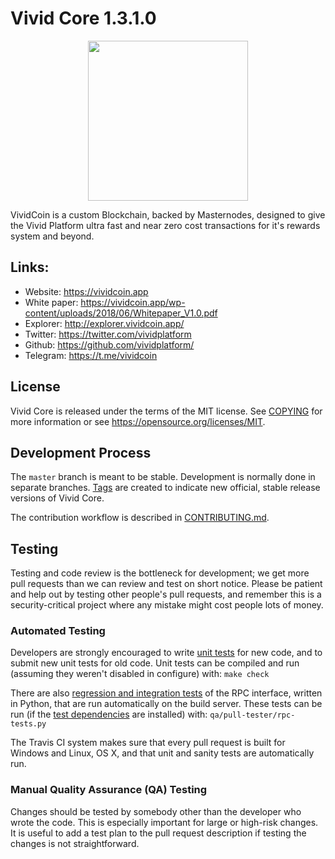 Vivid Core 1.3.1.0
=================================================

<p align="center">
  <img src="https://raw.githubusercontent.com/vividplatform/vividcoin/master/doc/bitcoin_logo_doxygen.png" width="256" />
</p>


VividCoin is a custom Blockchain, backed by Masternodes, designed to give the Vivid Platform ultra fast and near zero cost transactions for it's rewards system and beyond.


## Links:

- Website: https://vividcoin.app
- White paper: https://vividcoin.app/wp-content/uploads/2018/06/Whitepaper_V1.0.pdf
- Explorer: http://explorer.vividcoin.app/
- Twitter: https://twitter.com/vividplatform
- Github: https://github.com/vividplatform/
- Telegram:  https://t.me/vividcoin


License
-------

Vivid Core is released under the terms of the MIT license. See [COPYING](COPYING) for more
information or see https://opensource.org/licenses/MIT.

Development Process
-------------------

The `master` branch is meant to be stable. Development is normally done in separate branches.
[Tags](https://github.com/vividplatform/vivid/tags) are created to indicate new official,
stable release versions of Vivid Core.

The contribution workflow is described in [CONTRIBUTING.md](CONTRIBUTING.md).

Testing
-------

Testing and code review is the bottleneck for development; we get more pull
requests than we can review and test on short notice. Please be patient and help out by testing
other people's pull requests, and remember this is a security-critical project where any mistake might cost people
lots of money.

### Automated Testing

Developers are strongly encouraged to write [unit tests](/doc/unit-tests.md) for new code, and to
submit new unit tests for old code. Unit tests can be compiled and run
(assuming they weren't disabled in configure) with: `make check`

There are also [regression and integration tests](/qa) of the RPC interface, written
in Python, that are run automatically on the build server.
These tests can be run (if the [test dependencies](/qa) are installed) with: `qa/pull-tester/rpc-tests.py`

The Travis CI system makes sure that every pull request is built for Windows
and Linux, OS X, and that unit and sanity tests are automatically run.

### Manual Quality Assurance (QA) Testing

Changes should be tested by somebody other than the developer who wrote the
code. This is especially important for large or high-risk changes. It is useful
to add a test plan to the pull request description if testing the changes is
not straightforward.
